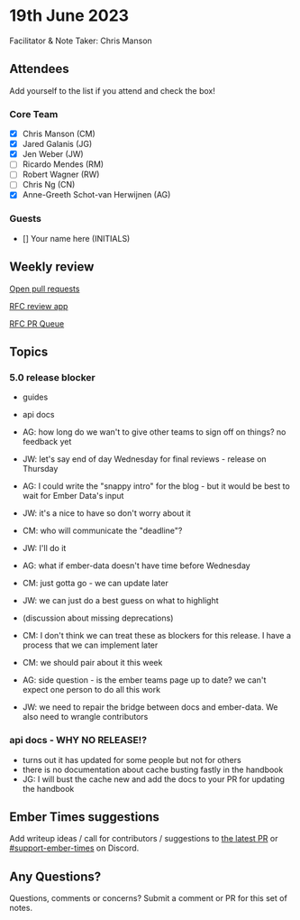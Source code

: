 # 19th June 2023

Facilitator & Note Taker: Chris Manson

## Attendees

Add yourself to the list if you attend and check the box!

### Core Team

- [x] Chris Manson (CM)
- [x] Jared Galanis (JG)
- [x] Jen Weber (JW)
- [ ] Ricardo Mendes (RM)
- [ ] Robert Wagner (RW)
- [ ] Chris Ng (CN)
- [x] Anne-Greeth Schot-van Herwijnen (AG)

### Guests

- [] Your name here (INITIALS)

## Weekly review

[Open pull requests](https://help-wanted.emberjs.com/pull-requests)

[RFC review app](https://rfcs.emberjs.com/)

[RFC PR Queue](https://github.com/emberjs/rfcs/pulls)

## Topics

<!-- If you would like to add a topic to the agenda please add a suggestion to the PR using the following format: -->
<!-- ### Your topic (INITIALS, expected duration in minutes) -->

### 5.0 release blocker

- guides
- api docs

- AG: how long do we wan't to give other teams to sign off on things? no feedback yet
- JW: let's say end of day Wednesday for final reviews - release on Thursday
- AG: I could write the "snappy intro" for the blog - but it would be best to wait for Ember Data's input
- JW: it's a nice to have so don't worry about it
- CM: who will communicate the "deadline"?
- JW: I'll do it
- AG: what if ember-data doesn't have time before Wednesday
- CM: just gotta go - we can update later
- JW: we can just do a best guess on what to highlight

- (discussion about missing deprecations)

- CM: I don't think we can treat these as blockers for this release. I have a process that we can implement later
- CM: we should pair about it this week

- AG: side question - is the ember teams page up to date? we can't expect one person to do all this work
- JW: we need to repair the bridge between docs and ember-data. We also need to wrangle contributors


### api docs - WHY NO RELEASE!?

- turns out it has updated for some people but not for others
- there is no documentation about cache busting fastly in the handbook
- JG: I will bust the cache new and add the docs to your PR for updating the handbook



## Ember Times suggestions

Add writeup ideas / call for contributors / suggestions to [the latest PR](https://github.com/ember-learn/ember-blog/pulls?q=is%3Aopen+is%3Apr+label%3A%22%F0%9F%97%9E+embertimes%22%20or%20#support-ember-times) or [#support-ember-times](https://discordapp.com/channels/480462759797063690/485450546887786506) on Discord.

## Any Questions?

Questions, comments or concerns? Submit a comment or PR for this set of notes.

